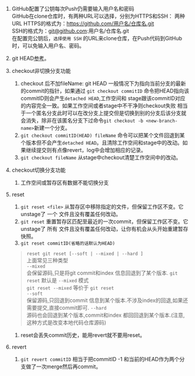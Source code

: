 1. GitHub配置了公钥每次Push仍需要输入用户名和密码  
GitHub在clone仓库时，有两种URL可以选择，分别为HTTPS和SSH：
两种URL
HTTPS的格式为：https://github.com/用户名/仓库名.git  
SSH的格式为：git@github.com:用户名/仓库名.git  
在配置完公钥后，`选择使用 SSH` 的URL来clone仓库，在Push代码到GitHub时，可以免输入用户名、密码。   
1. git HEAD[参考](https://stackoverflow.com/questions/2304087/what-is-head-in-git)。   
1. checkout非切换分支功能   
    1. checkout 后不加fileName:  git HEAD 一般情况下为指向当前分支的最新的commit的指针，如果通过 `git checkout commitID` 命令把HEAD指向该 commitID则会产生`detached HEAD`,工作空间和 stage跟该commitID对应的内容完全一致。如果工作空间或者stage中不干净则checkout失败 相当于一个匿名分支此时可以在改分支上提交但是切换到别的分支后该分支就会消失，除非在该匿名分支下过命令`git checkout -b <new-branch-name>`新建一个分支。   
    1. `git checkout commitID(HEAD) fileName` 命令可以把某个文件回退到某个版本但不会产生`detached HEAD`。且清除工作空间和stage中的改动。如果继续提交则有点像revert，log中会增加相应的记录。   
    1. `git checkout fileName` 从stage中checkout清楚工作空间中的改动。  
1. checkout切换分支功能    
    1. 工作空间或暂存区有数据不能切换分支   
1. reset    
    1. `git reset <file>` 从暂存区中移除指定的文件，但保留工作区不变。它unstage了 一个 文件且没有覆盖任何改动。    
    1. `git reset`  重置暂存区匹配至最近的一次commit，但保留工作区不变。它unstage了 所有 文件且没有覆盖任何改动，让你有机会从头开始重建暂存快照。  
    1. `git reset commitID(省略的话默认为HEAD)` 
    > `reset git reset [--soft | --mixed | --hard ] `     
上面常见三种类型   
`--mixed`  
会保留源码,只是将git commit和index 信息回退到了某个版本.
`git reset` 默认是 `--mixed` 模式   
`git reset --mixed`  等价于  `git reset`   
`--soft`  
保留源码,只回退到commit 信息到某个版本.不涉及index的回退,如果还需要提交,直接commit即可.
`--hard`  
源码也会回退到某个版本,commit和index 都回回退到某个版本.(注意,这种方式是改变本地代码仓库源码)

   1. reset会丢失commit历史，能用revert就不要用reset。   
1. revert   
    1. `git revert commitID` 相当于把commitID -1 和当前的HEAD作为两个分支做了一次merge然后再commit。   

